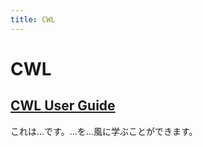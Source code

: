 ```yaml
---
title: CWL
---
```


# CWL

## [CWL User Guide](https://www.commonwl.org/user_guide/)

これは...です。...を...風に学ぶことができます。
